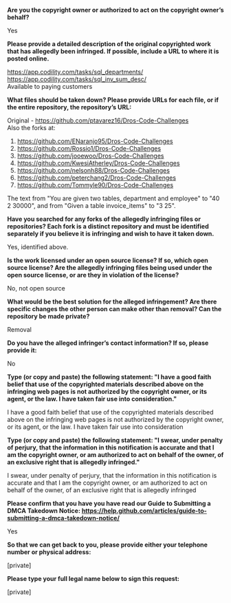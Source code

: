 **Are you the copyright owner or authorized to act on the copyright owner’s behalf?** 

Yes

**Please provide a detailed description of the original copyrighted work that has allegedly been infringed. If possible, include a URL to where it is posted online.** 

https://app.codility.com/tasks/sql_departments/   
https://app.codility.com/tasks/sql_inv_sum_desc/   
Available to paying customers

**What files should be taken down? Please provide URLs for each file, or if the entire repository, the repository’s URL:** 

Original - https://github.com/ptavarez16/Dros-Code-Challenges   
Also the forks at:   
1. https://github.com/ENaranjo95/Dros-Code-Challenges   
2. https://github.com/Rossio1/Dros-Code-Challenges   
3. https://github.com/jooewoo/Dros-Code-Challenges   
4. https://github.com/KwesiAtherley/Dros-Code-Challenges   
5. https://github.com/nelsonh88/Dros-Code-Challenges   
6. https://github.com/peterchang2/Dros-Code-Challenges   
7. https://github.com/Tommyle90/Dros-Code-Challenges  

The text from "You are given two tables, department and employee" to "40	2	30000", and from "Given a table invoice_items" to "3	25".

**Have you searched for any forks of the allegedly infringing files or repositories? Each fork is a distinct repository and must be identified separately if you believe it is infringing and wish to have it taken down.**

Yes, identified above.

**Is the work licensed under an open source license? If so, which open source license? Are the allegedly infringing files being used under the open source license, or are they in violation of the license?**

No, not open source

**What would be the best solution for the alleged infringement? Are there specific changes the other person can make other than removal? Can the repository be made private?** 

Removal

**Do you have the alleged infringer’s contact information? If so, please provide it:** 

No

**Type (or copy and paste) the following statement: "I have a good faith belief that use of the copyrighted materials described above on the infringing web pages is not authorized by the copyright owner, or its agent, or the law. I have taken fair use into consideration."** 

I have a good faith belief that use of the copyrighted materials described above on the infringing web pages is not authorized by the copyright owner, or its agent, or the law. I have taken fair use into consideration

**Type (or copy and paste) the following statement: "I swear, under penalty of perjury, that the information in this notification is accurate and that I am the copyright owner, or am authorized to act on behalf of the owner, of an exclusive right that is allegedly infringed."**

I swear, under penalty of perjury, that the information in this notification is accurate and that I am the copyright owner, or am authorized to act on behalf of the owner, of an exclusive right that is allegedly infringed

**Please confirm that you have you have read our Guide to Submitting a DMCA Takedown Notice: https://help.github.com/articles/guide-to-submitting-a-dmca-takedown-notice/**

Yes

**So that we can get back to you, please provide either your telephone number or physical address:** 

[private]

**Please type your full legal name below to sign this request:** 

[private]
